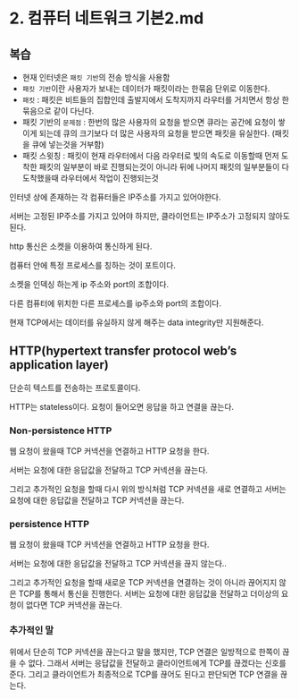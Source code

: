 # 2. 컴퓨터 네트워크 기본2.md

## 복습

- 현재 인터넷은 `패킷 기반`의 전송 방식을 사용함
- `패킷 기반`이란 사용자가 보내는 데이터가 패킷이라는 한묶음 단위로 이동한다.
- `패킷` : 패킷은 비트들의 집합인데 출발지에서 도착지까지 라우터를 거치면서 항상 한묶음으로 같이 다닌다.
- 패킷 기반의 `문제점` : 한번의 많은 사용자의 요청을 받으면 큐라는 공간에 요청이 쌓이게 되는데 큐의 크기보다 더 많은 사용자의 요청을 받으면 패킷을 유실한다. (패킷을 큐에 넣는것을 거부함)
- 패킷 스윗칭 : 패킷이 현재 라우터에서 다음 라우터로 빛의 속도로 이동할때 먼저 도착한 패킷의 일부분이 바로 진행되는것이 아니라 뒤에 나머지 패킷의 일부분들이 다 도착했을때 라우터에서 작업이 진행되는것

인터넷 상에 존재하는 각 컴퓨터들은 IP주소를 가지고 있어야한다. 

서버는 고정된 IP주소를 가지고 있어야 하지만, 클라이언트는 IP주소가 고정되지 않아도 된다. 

http 통신은 소켓을 이용하여 통신하게 된다. 

컴퓨터 안에 특정 프로세스를 칭하는 것이 포트이다. 

소켓을 인덱싱 하는게 ip 주소와 port의 조합이다. 

다른 컴퓨터에 위치한 다른 프로세스를 ip주소와 port의 조합이다.

현재 TCP에서는 데이터를 유실하지 않게 해주는 data integrity만 지원해준다. 

## HTTP(hypertext transfer protocol web’s application layer)

단순히 텍스트를 전송하는 프로토콜이다.

HTTP는 stateless이다. 요청이 들어오면 응답을 하고 연결을 끊는다. 

### Non-persistence HTTP

웹 요청이 왔을때 TCP 커넥션을 연결하고 HTTP 요청을 한다. 

서버는 요청에 대한 응답값을 전달하고 TCP 커넥션을 끊는다. 

그리고 추가적인 요청을 할때 다시 위의 방식처럼 TCP 커넥션을 새로 연결하고 서버는 요청에 대한 응답값을 전달하고 TCP 커넥션을 끊는다.

### persistence HTTP

웹 요청이 왔을때 TCP 커넥션을 연결하고 HTTP 요청을 한다. 

서버는 요청에 대한 응답값을 전달하고 TCP 커넥션을 끊지 않는다.. 

그리고 추가적인 요청을 할때 새로운 TCP 커넥션을 연결하는 것이 아니라 끊어지지 않은 TCP를 통해서 통신을 진행한다. 서버는 요청에 대한 응답값을 전달하고 더이상의 요청이 없다면 TCP 커넥션을 끊는다.

### 추가적인 말

위에서 단순히 TCP 커넥션을 끊는다고 말을 했지만, TCP 연결은 일방적으로 한쪽이 끊을 수 없다. 그래서 서버는 응답값을 전달하고 클라이언트에게 TCP를 끊겠다는 신호를 준다. 그리고 클라이언트가 최종적으로 TCP를 끊어도 된다고 판단되면 TCP 연결을 끊는다.
